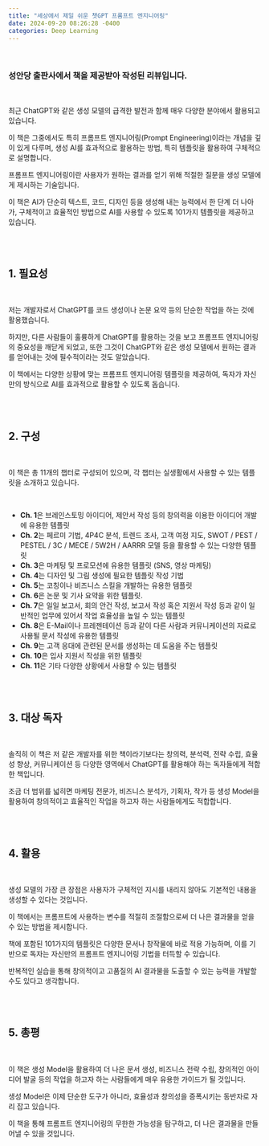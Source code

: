 ```yaml
---
title: "세상에서 제일 쉬운 챗GPT 프롬프트 엔지니어링"
date: 2024-09-20 08:26:28 -0400
categories: Deep Learning
---
```


<br>

### 성안당 출판사에서 책을 제공받아 작성된 리뷰입니다.

<br>

최근 ChatGPT와 같은 생성 모델의 급격한 발전과 함께 매우 다양한 분야에서 활용되고 있습니다.

이 책은 그중에서도 특히 프롬프트 엔지니어링(Prompt Engineering)이라는 개념을 깊이 있게 다루며, 생성 AI를 효과적으로 활용하는 방법, 특히 템플릿을 활용하여 구체적으로 설명합니다.

프롬프트 엔지니어링이란 사용자가 원하는 결과를 얻기 위해 적절한 질문을 생성 모델에게 제시하는 기술입니다.

이 책은 AI가 단순히 텍스트, 코드, 디자인 등을 생성해 내는 능력에서 한 단계 더 나아가, 구체적이고 효율적인 방법으로 AI를 사용할 수 있도록 101가지 템플릿을 제공하고 있습니다.

<br>
<br>

## 1. 필요성

<br>

저는 개발자로서 ChatGPT를 코드 생성이나 논문 요약 등의 단순한 작업을 하는 것에 활용했습니다.

하지만, 다른 사람들이 훌륭하게 ChatGPT를 활용하는 것을 보고 프롬프트 엔지니어링의 중요성을 깨닫게 되었고, 또한 그것이 ChatGPT와 같은 생성 모델에서 원하는 결과를 얻어내는 것에 필수적이라는 것도 알았습니다.

이 책에서는 다양한 상황에 맞는 프롬프트 엔지니어링 템플릿을 제공하여, 독자가 자신만의 방식으로 AI를 효과적으로 활용할 수 있도록 돕습니다.

<br>
<br>


## 2. 구성

<br>

이 책은 총 11개의 챕터로 구성되어 있으며, 각 챕터는 실생활에서 사용할 수 있는 템플릿을 소개하고 있습니다.

<br>

- **Ch. 1**은 브레인스토밍 아이디어, 제안서 작성 등의 창의력을 이용한 아이디어 개발에 유용한 템플릿
- **Ch. 2**는 페르미 기법, 4P4C 분석, 트렌드 조사, 고객 여정 지도, SWOT / PEST / PESTEL / 3C / MECE / 5W2H / AARRR 모델 등을 활용할 수 있는 다양한 템플릿
- **Ch. 3**은 마케팅 및 프로모션에 유용한 템플릿 (SNS, 영상 마케팅)
- **Ch. 4**는 디자인 및 그림 생성에 필요한 템플릿 작성 기법
- **Ch. 5**는 코칭이나 비즈니스 스킬을 개발하는 유용한 템플릿
- **Ch. 6**은 논문 및 기사 요약을 위한 템플릿.
- **Ch. 7**은 일일 보고서, 회의 안건 작성, 보고서 작성 혹은 지원서 작성 등과 같이 일반적인 업무에 있어서 작업 효율성을 높일 수 있는 템플릿
- **Ch. 8**은 E-Mail이나 프레젠테이션 등과 같이 다른 사람과 커뮤니케이션의 자료로 사용될 문서 작성에 유용한 템플릿
- **Ch. 9**는 고객 응대에 관련된 문서를 생성하는 데 도움을 주는 템플릿
- **Ch. 10**은 입사 지원서 작성을 위한 템플릿
- **Ch. 11**은 기타 다양한 상황에서 사용할 수 있는 템플릿

<br>
<br>

## 3. 대상 독자

<br>

솔직히 이 책은 저 같은 개발자를 위한 책이라기보다는 창의력, 분석력, 전략 수립, 효율성 향상, 커뮤니케이션 등 다양한 영역에서 ChatGPT를 활용해야 하는 독자들에게 적합한 책입니다.

조금 더 범위를 넓히면 마케팅 전문가, 비즈니스 분석가, 기획자, 작가 등 생성 Model을 활용하여 창의적이고 효율적인 작업을 하고자 하는 사람들에게도 적합합니다.

<br>
<br>

## 4. 활용

<br>

생성 모델의 가장 큰 장점은 사용자가 구체적인 지시를 내리지 않아도 기본적인 내용을 생성할 수 있다는 것입니다. 

이 책에서는 프롬프트에 사용하는 변수를 적절히 조절함으로써 더 나은 결과물을 얻을 수 있는 방법을 제시합니다.

책에 포함된 101가지의 템플릿은 다양한 문서나 창작물에 바로 적용 가능하며, 이를 기반으로 독자는 자신만의 프롬프트 엔지니어링 기법을 터득할 수 있습니다. 

반복적인 실습을 통해 창의적이고 고품질의 AI 결과물을 도출할 수 있는 능력을 개발할 수도 있다고 생각합니다.

<br>
<br>

## 5. 총평

<br>

이 책은 생성 Model을 활용하여 더 나은 문서 생성, 비즈니스 전략 수립, 창의적인 아이디어 발굴 등의 작업을 하고자 하는 사람들에게 매우 유용한 가이드가 될 것입니다. 

생성 Model은 이제 단순한 도구가 아니라, 효율성과 창의성을 증폭시키는 동반자로 자리 잡고 있습니다. 

이 책을 통해 프롬프트 엔지니어링의 무한한 가능성을 탐구하고, 더 나은 결과물을 만들어낼 수 있을 것입니다.

<br>
